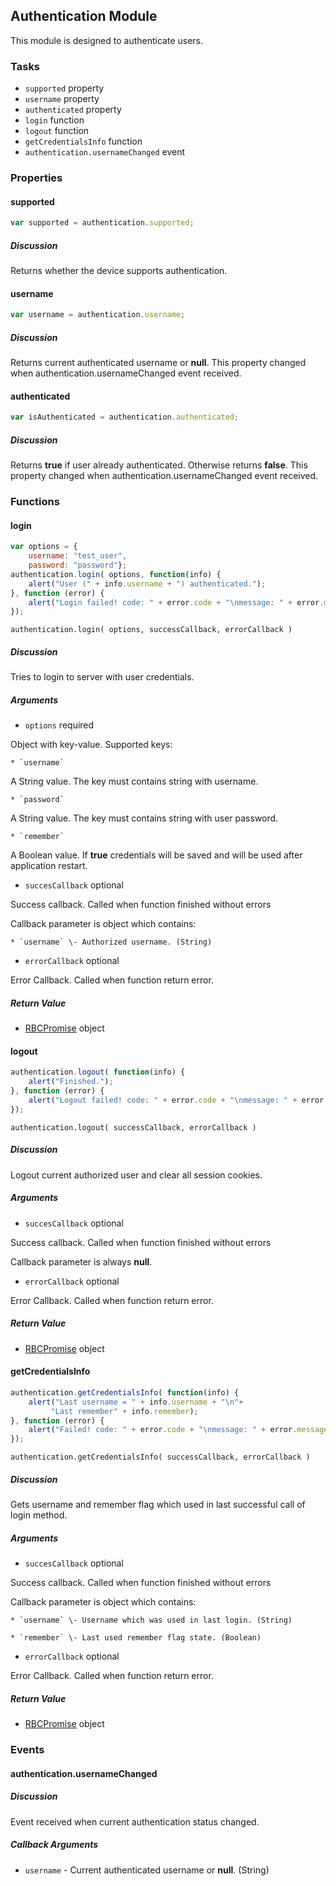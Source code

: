 ## Authentication Module

This module is designed to authenticate users.

### Tasks

  * `supported` property
  * `username` property
  * `authenticated` property
  * `login` function
  * `logout` function
  * `getCredentialsInfo` function
  * `authentication.usernameChanged` event

### Properties

#### supported

```javascript
var supported = authentication.supported;
```

##### Discussion

Returns whether the device supports authentication.

#### username

```javascript
var username = authentication.username;
```

##### Discussion

Returns current authenticated username or **null**. This property changed when
authentication.usernameChanged event received.

#### authenticated

```javascript
var isAuthenticated = authentication.authenticated;
```

##### Discussion

Returns **true** if user already authenticated. Otherwise returns **false**.
This property changed when authentication.usernameChanged event received.

### Functions

#### login

```javascript
var options = {  
    username: "test_user",  
    password: "password"};  
authentication.login( options, function(info) {  
    alert("User (" + info.username + ") authenticated.");  
}, function (error) {  
    alert("Login failed! code: " + error.code + "\nmessage: " + error.message);  
});
```

`authentication.login( options, successCallback, errorCallback )`

##### Discussion

Tries to login to server with user credentials.

##### Arguments

  * `options` required

Object with key-value. Supported keys:

    * `username`

A String value. The key must contains string with username.

    * `password`

A String value. The key must contains string with user password.

    * `remember`

A Boolean value. If **true** credentials will be saved and will be used after
application restart.

  * `succesCallback` optional

Success callback. Called when function finished without errors

Callback parameter is object which contains:

    * `username` \- Authorized username. (String)

  * `errorCallback` optional

Error Callback. Called when function return error.

##### Return Value

  * [RBCPromise](#kernel-promise) object

#### logout

```javascript
authentication.logout( function(info) {  
    alert("Finished.");  
}, function (error) {  
    alert("Logout failed! code: " + error.code + "\nmessage: " + error.message);  
});
```

`authentication.logout( successCallback, errorCallback )`

##### Discussion

Logout current authorized user and clear all session cookies.

##### Arguments

  * `succesCallback` optional

Success callback. Called when function finished without errors

Callback parameter is always **null**.

  * `errorCallback` optional

Error Callback. Called when function return error.

##### Return Value

  * [RBCPromise](#kernel-promise) object

#### getCredentialsInfo

```javascript
authentication.getCredentialsInfo( function(info) {  
    alert("Last username = " + info.username + "\n"+  
         "Last remember" + info.remember);  
}, function (error) {  
    alert("Failed! code: " + error.code + "\nmessage: " + error.message);  
});
```

`authentication.getCredentialsInfo( successCallback, errorCallback )`

##### Discussion

Gets username and remember flag which used in last successful call of login
method.

##### Arguments

  * `succesCallback` optional

Success callback. Called when function finished without errors

Callback parameter is object which contains:

    * `username` \- Username which was used in last login. (String)
    
    * `remember` \- Last used remember flag state. (Boolean)

  * `errorCallback` optional

Error Callback. Called when function return error.

##### Return Value

  * [RBCPromise](#kernel-promise) object

### Events

#### authentication.usernameChanged

##### Discussion

Event received when current authentication status changed.

##### Callback Arguments

  * `username` \- Current authenticated username or **null**. (String)
